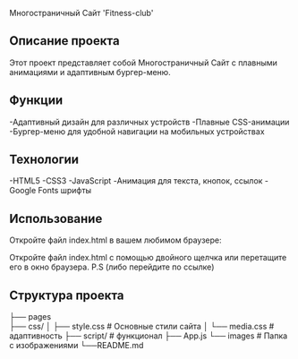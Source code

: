 Многостраничный Сайт 'Fitness-club'

## Описание проекта
Этот проект представляет собой Многостраничный Сайт с плавными анимациями и адаптивным бургер-меню.

## Функции
-Адаптивный дизайн для различных устройств
-Плавные CSS-анимации
-Бургер-меню для удобной навигации на мобильных устройствах

## Технологии
-HTML5
-CSS3
-JavaScript
-Анимация для текста, кнопок, ссылок
-Google Fonts шрифты

## Использование
Откройте файл index.html в вашем любимом браузере:

Откройте файл index.html с помощью двойного щелчка или перетащите его в окно браузера.
P.S (либо перейдите по ссылке)

## Структура проекта

├── pages  
├── css/
│   ├── style.css     # Основные стили сайта
│   └── media.css    # адаптивность
├── script/            # функционал
    ├── App.js
└── images # Папка с изображениями
└──README.md   
